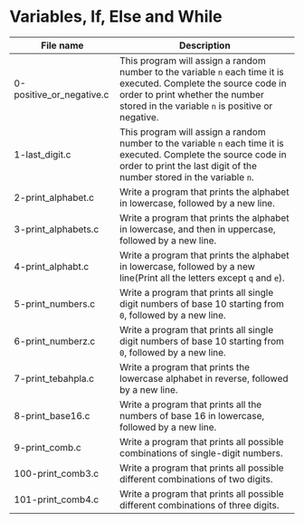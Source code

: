 # Variables, If, Else and While

| File name                | Description                                                                                                                                                                                              |
| ------------------------ | -------------------------------------------------------------------------------------------------------------------------------------------------------------------------------------------------------- |
| 0-positive_or_negative.c | This program will assign a random number to the variable `n` each time it is executed. Complete the source code in order to print whether the number stored in the variable `n` is positive or negative. |
| 1-last_digit.c           | This program will assign a random number to the variable `n` each time it is executed. Complete the source code in order to print the last digit of the number stored in the variable `n`.               |
| 2-print_alphabet.c       | Write a program that prints the alphabet in lowercase, followed by a new line.                                                                                                                           |
| 3-print_alphabets.c      | Write a program that prints the alphabet in lowercase, and then in uppercase, followed by a new line.                                                                                                    |
| 4-print_alphabt.c        | Write a program that prints the alphabet in lowercase, followed by a new line(Print all the letters except `q` and `e`).                                                                                 |
| 5-print_numbers.c        | Write a program that prints all single digit numbers of base 10 starting from `0`, followed by a new line.                                                                                               |
| 6-print_numberz.c        | Write a program that prints all single digit numbers of base 10 starting from `0`, followed by a new line.                                                                                               |
| 7-print_tebahpla.c       | Write a program that prints the lowercase alphabet in reverse, followed by a new line.                                                                                                                   |
| 8-print_base16.c         | Write a program that prints all the numbers of base 16 in lowercase, followed by a new line.                                                                                                             |
| 9-print_comb.c           | Write a program that prints all possible combinations of single-digit numbers.                                                                                                                           |
| 100-print_comb3.c        | Write a program that prints all possible different combinations of two digits.                                                                                                                           |
| 101-print_comb4.c        | Write a program that prints all possible different combinations of three digits.                                                                                                                         |
